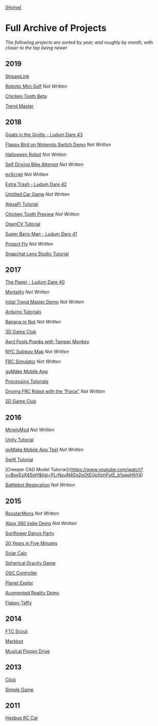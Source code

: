[[Home]](https://orange.haus)

# Full Archive of Projects

*The following projects are sorted by year, and roughly by month, with closer to the top being newer*

## 2019
[StreamLink](https://orange.haus/streamlink)

[Robotic Mini Golf]() *Not Written*

[Chicken Tooth Beta](https://orange.haus/chickentoothinfo)

[Trend Master](https://www.amazon.com/Orange-Haus-Trend-Master/dp/B07NPHJVQ9/)

## 2018
[Goats in the Grotto - Ludum Dare 43](https://tgb20.itch.io/goats-in-the-grotto)

[Flappy Bird on Nintendo Switch Demo]() *Not Written*

[Halloween Robot]() *Not Written*

[Self Driving Bike Attempt]() *Not Written*

[evScript]() *Not Written*

[Extra Trash - Ludum Dare 42](https://tgb20.itch.io/extra-trash)

[Untitled Car Game]() *Not Written*

[AlexaPi Tutorial](https://www.youtube.com/watch?v=qV2n5qaHaJE)

[Chicken Tooth Preview]() *Not Written*

[OpenCV Tutorial](https://github.com/tgb20/OpenCV)

[Super Bario Man - Ludum Dare 41](https://ldjam.com/events/ludum-dare/41/super-bario-man)

[Project Fly]() *Not Written*

[Snapchat Lens Studio Tutorial](https://www.youtube.com/watch?v=f1lzaAiesdU&list=PLrNxuN40q2pNeR_gPf0Ywl_RHB5IFiPdT)

## 2017
[The Paper - Ludum Dare 40](https://tgb20.itch.io/the-paper)

[Mortality]() *Not Written*

[Inital Trend Master Demo]() *Not Written*

[Arduino Tutorials](https://github.com/tgb20/Arduino)

[Banana or Not]() *Not Written*

[3D Game Club](https://www.youtube.com/watch?v=m3rRgyJnDtE&list=PLrNxuN40q2pOJkrT34AE9VKTf-3IHm5da)

[April Fools Pranks with Tamper Monkey](https://github.com/tgb20/April-Fools)

[NYC Subway Map]() *Not Written*

[FRC Simulator]() *Not Written*

[goMake Mobile App](https://www.youtube.com/watch?v=tzmeQJuCVUo)

[Processing Tutorials](https://github.com/tgb20/Processing)

[Driving FRC Robot with the “Force”]() *Not Written*

[2D Game Club](https://www.youtube.com/watch?v=BnT4uQY8QdE&list=PLrNxuN40q2pMnwPjTGfI4qapEUCRa96jF)

## 2016
[MinelyMod]() *Not Written*

[Unity Tutorial](https://github.com/tgb20/Unity)

[goMake Mobile App Test]() *Not Written*

[Swift Tutorial](https://github.com/tgb20/Swift)

[Creeper CAD Model Tutorial]((https://www.youtube.com/watch?v=BoxEsX4SreY&list=PLrNxuN40q2pOtEOpXphFstE_b1oppHhY4)

[Battlebot Restoration]() *Not Written*

## 2015
[RoosterMons]() *Not Written*

[Xbox 360 Indie Demo]() *Not Written*

[Sunflower Dance Party](https://orange.haus/sunflowerdance)

[20 Years in Five Minutes](https://orange.haus/twentyinfive)

[Solar Calc](https://orange.haus/solarcalc)

[Spherical Gravity Game](https://orange.haus/sphericalgame)

[OSC Controller](https://orange.haus/osccontroller)

[Planet Explor](https://orange.haus/planetexplor)

[Augmented Reality Demo](https://orange.haus/augmentedrealitydemo)

[Flappy Taffy](https://orange.haus/flappytaffy)

## 2014
[FTC Scout](https://orange.haus/ftcscout)

[Markbot](https://orange.haus/markbot)

[Musical Floppy Drive](https://orange.haus/musicalfloppydrive)

## 2013
[Click](https://orange.haus/click)

[Simple Game](https://orange.haus/simplegame)

## 2011
[Hexbug RC Car](https://orange.haus/hexbugrc)